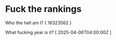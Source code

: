 # Fuck the rankings

Who the hell am I?
{ 16323562 }

What fucking year is it?
[ 2025-04-06T04:00:00Z ]
